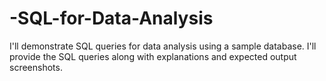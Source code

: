 # -SQL-for-Data-Analysis
I'll demonstrate SQL queries for data analysis using a sample database. I'll provide the SQL queries along with explanations and expected output screenshots.
